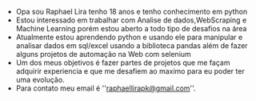 - Opa sou Raphael Lira tenho 18 anos e tenho conhecimento em python
- Estou interessado em trabalhar com Analise de dados,WebScraping e Machine Learning porém estou aberto a todo tipo de desafios na área 
- Atualmente estou aprendendo python e usando ele para manipular e analisar dados em sql/excel usando a biblioteca pandas além de fazer alguns projetos de automação na Web com selenium 
- Um dos meus objetivos é fazer partes de projetos que me façam adquirir experiencia e que me desafiem ao maximo para eu poder ter uma evolução.
- Para contato meu email é ''raphaellirapk@gmail.com''.
